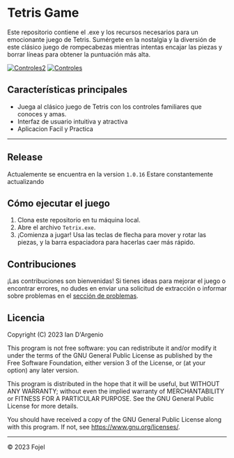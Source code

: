 # Tetris Game

Este repositorio contiene el .exe y los recursos necesarios para un emocionante juego de Tetris. Sumérgete en la nostalgia y la diversión de este clásico juego de rompecabezas mientras intentas encajar las piezas y borrar líneas para obtener la puntuación más alta.

<a href="https://ibb.co/yVpbVKn"><img src="https://i.ibb.co/t3zW3nM/Controles2.png" alt="Controles2" border="0"></a>
<a href="https://ibb.co/2NWsDPc"><img src="https://i.ibb.co/WtGPbFB/Controles.png" alt="Controles" border="0"></a>
## Características principales

- Juega al clásico juego de Tetris con los controles familiares que conoces y amas.
- Interfaz de usuario intuitiva y atractiva
- Aplicacion Facil y Practica

---
  
## Release

Actualemente se encuentra en la version `1.0.16`
Estare constantemente actualizando

## Cómo ejecutar el juego

1. Clona este repositorio en tu máquina local.
2. Abre el archivo `Tetrix.exe`.
3. ¡Comienza a jugar! Usa las teclas de flecha para mover y rotar las piezas, y la barra espaciadora para hacerlas caer más rápido.

## Contribuciones

¡Las contribuciones son bienvenidas! Si tienes ideas para mejorar el juego o encontrar errores, no dudes en enviar una solicitud de extracción o informar sobre problemas en el [sección de problemas](https://github.com/tuusuario/tetris-game/issues).

## Licencia
Copyright (C) 2023 Ian D'Argenio

This program is not free software: you can redistribute it and/or modify it under the terms of the GNU General Public License as published by the Free Software Foundation, either version 3 of the License, or (at your option) any later version.

This program is distributed in the hope that it will be useful, but WITHOUT ANY WARRANTY; without even the implied warranty of MERCHANTABILITY or FITNESS FOR A PARTICULAR PURPOSE. See the GNU General Public License for more details.

You should have received a copy of the GNU General Public License along with this program. If not, see https://www.gnu.org/licenses/.

---

© 2023 Fojel
